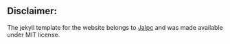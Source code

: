 ## Disclaimer:

The jekyll template for the website belongs to [Jalpc](https://github.com/jarrekk/Jalpc) and was made available under MIT license.
